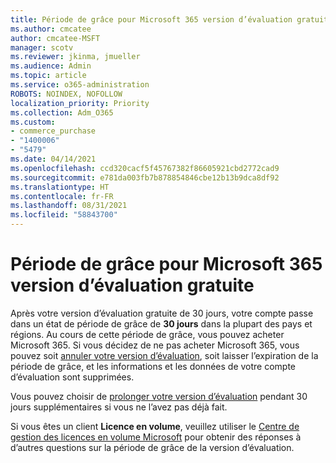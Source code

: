 ```yaml
---
title: Période de grâce pour Microsoft 365 version d’évaluation gratuite
ms.author: cmcatee
author: cmcatee-MSFT
manager: scotv
ms.reviewer: jkinma, jmueller
ms.audience: Admin
ms.topic: article
ms.service: o365-administration
ROBOTS: NOINDEX, NOFOLLOW
localization_priority: Priority
ms.collection: Adm_O365
ms.custom:
- commerce_purchase
- "1400006"
- "5479"
ms.date: 04/14/2021
ms.openlocfilehash: ccd320cacf5f45767382f86605921cbd2772cad9
ms.sourcegitcommit: e781da003fb7b878854846cbe12b13b9dca8df92
ms.translationtype: HT
ms.contentlocale: fr-FR
ms.lasthandoff: 08/31/2021
ms.locfileid: "58843700"
---
```

# <a name="grace-period-for-microsoft-365-free-trial"></a>Période de grâce pour Microsoft 365 version d’évaluation gratuite

Après votre version d’évaluation gratuite de 30 jours, votre compte passe dans un état de période de grâce de **30 jours** dans la plupart des pays et régions. Au cours de cette période de grâce, vous pouvez acheter Microsoft 365. Si vous décidez de ne pas acheter Microsoft 365, vous pouvez soit [annuler votre version d’évaluation](https://docs.microsoft.com/microsoft-365/commerce/subscriptions/cancel-your-subscription?view=o365-worldwide), soit laisser l’expiration de la période de grâce, et les informations et les données de votre compte d’évaluation sont supprimées.

Vous pouvez choisir de [prolonger votre version d’évaluation](https://docs.microsoft.com/microsoft-365/commerce/extend-your-trial) pendant 30 jours supplémentaires si vous ne l’avez pas déjà fait.

Si vous êtes un client **Licence en volume**, veuillez utiliser le [Centre de gestion des licences en volume Microsoft](https://support.microsoft.com/help/4471406/how-to-contact-the-microsoft-volume-licensing-service-center) pour obtenir des réponses à d’autres questions sur la période de grâce de la version d’évaluation.
